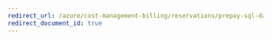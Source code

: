 ```yaml
---
redirect_url: /azure/cost-management-billing/reservations/prepay-sql-data-warehouse-charges
redirect_document_id: true
---
```

